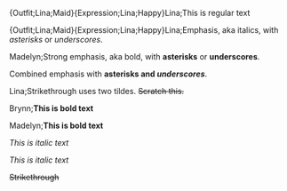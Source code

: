 {Outfit;Lina;Maid}{Expression;Lina;Happy}Lina;This is regular text

{Outfit;Lina;Maid}{Expression;Lina;Happy}Lina;Emphasis, aka italics, with *asterisks* or _underscores_.

Madelyn;Strong emphasis, aka bold, with **asterisks** or __underscores__.

Combined emphasis with **asterisks and _underscores_**.

Lina;Strikethrough uses two tildes. ~~Scratch this.~~

Brynn;**This is bold text**

Madelyn;__This is bold text__

*This is italic text*

_This is italic text_

~~Strikethrough~~




